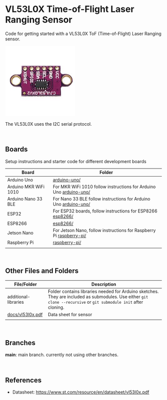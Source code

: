 # VL53L0X Time-of-Flight Laser Ranging Sensor

Code for getting started with a VL53L0X ToF (Time-of-Flight) Laser Ranging sensor.

![sensor](assets/vl53l0x-sensor.jpg)

The VL53L0X uses the I2C serial protocol.

<br />

## Boards

Setup instructions and starter code for different development boards

| Board | Folder |
| --- | --- |
| Arduino Uno | [arduino-uno/](arduino-uno/) |
| Arduino MKR WiFi 1010 | For MKR WiFi 1010 follow instructions for Arduino Uno [arduino-uno/](arduino-uno/) |
| Arduino Nano 33 BLE | For Nano 33 BLE follow instructions for Arduino Uno [arduino-uno/](arduino-uno/) |
| ESP32 | For ESP32 boards, follow instructions for ESP8266 [esp8266/](esp8266/) |
| ESP8266 | [esp8266/](esp8266/) |
| Jetson Nano | For Jetson Nano, follow instructions for Raspberry Pi [raspberry-pi/](raspberry-pi/) |
| Raspberry Pi | [raspberry-pi/](raspberry-pi/) |
|  |  |

<br />

## Other Files and Folders

| File/Folder | Description |
|--- | --- |
| additional-libraries | Folder contains libraries needed for Arduino sketches. They are included as submodules. Use either `git clone --recursive` or `git submodule init` after cloning. |
| [docs/vl53l0x.pdf](docs/vl53l0x.pdf) | Data sheet for sensor |
|  |  |

<br />

## Branches

**main**: main branch. currently not using other branches.

<br />

## References

- Datasheet: https://www.st.com/resource/en/datasheet/vl53l0x.pdf 
